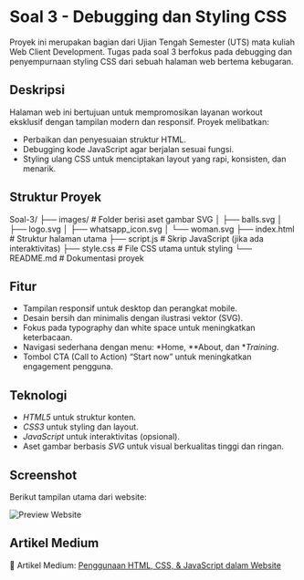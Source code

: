 # Soal 3 - Debugging dan Styling CSS

Proyek ini merupakan bagian dari Ujian Tengah Semester (UTS) mata kuliah Web Client Development. Tugas pada soal 3 berfokus pada debugging dan penyempurnaan styling CSS dari sebuah halaman web bertema kebugaran.

## Deskripsi

Halaman web ini bertujuan untuk mempromosikan layanan workout eksklusif dengan tampilan modern dan responsif. Proyek melibatkan:

* Perbaikan dan penyesuaian struktur HTML.
* Debugging kode JavaScript agar berjalan sesuai fungsi.
* Styling ulang CSS untuk menciptakan layout yang rapi, konsisten, dan menarik.

## Struktur Proyek


Soal-3/
├── images/                 # Folder berisi aset gambar SVG
│   ├── balls.svg
│   ├── logo.svg
│   ├── whatsapp_icon.svg
│   └── woman.svg
├── index.html              # Struktur halaman utama
├── script.js               # Skrip JavaScript (jika ada interaktivitas)
├── style.css               # File CSS utama untuk styling
└── README.md               # Dokumentasi proyek


## Fitur

* Tampilan responsif untuk desktop dan perangkat mobile.
* Desain bersih dan minimalis dengan ilustrasi vektor (SVG).
* Fokus pada typography dan white space untuk meningkatkan keterbacaan.
* Navigasi sederhana dengan menu: *Home, **About, dan **Training*.
* Tombol CTA (Call to Action) “Start now” untuk meningkatkan engagement pengguna.

## Teknologi

* *HTML5* untuk struktur konten.
* *CSS3* untuk styling dan layout.
* *JavaScript* untuk interaktivitas (opsional).
* Aset gambar berbasis *SVG* untuk visual berkualitas tinggi dan ringan.

## Screenshot

Berikut tampilan utama dari website:

![Preview Website](preview.jpg) <!-- Jika ada screenshot -->

## Artikel Medium

📝 Artikel Medium: [Penggunaan HTML, CSS, & JavaScript dalam Website](https://medium.com/@putraliadli/penggunaan-html-css-javascript-dalam-website-341d27698173)